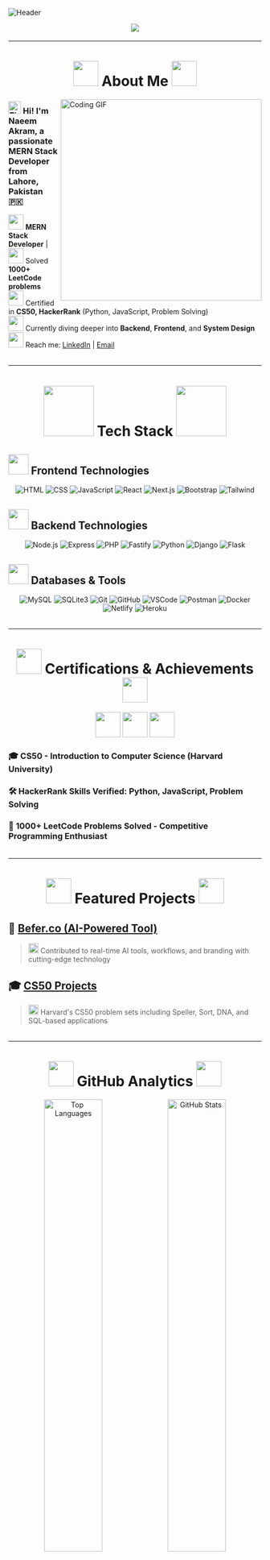 ![Header](https://capsule-render.vercel.app/api?type=waving&color=0:DAA520,50:B8860B,100:8B4513&height=250&section=header&text=Naeem%20Akram&fontSize=50&fontAlignY=40&fontColor=ffffff&animation=fadeIn)

<div align="center">
  <img src="https://readme-typing-svg.demolab.com?font=Fira+Code&size=28&duration=3000&pause=800&color=DAA520&center=true&vCenter=true&width=600&height=100&lines=🚀+MERN+Stack+Developer;🧠+1000%2B+LeetCode+Problems+Solved;🎓+CS50+%7C+HackerRank+Certified;💻+Open+Source+Contributor;🌟" />
</div>

<div align="center">
  <img src="https://user-images.githubusercontent.com/74038190/213910845-af37a709-8995-40d6-be59-b9e5b398dd11.gif" width="900" height="4">
</div>

---

<div align="center">
  
# <img src="https://user-images.githubusercontent.com/74038190/213844263-a8897a51-32f4-4b3b-b5c2-e1528b89f6f3.png" width="50px" /> **About Me** <img src="https://user-images.githubusercontent.com/74038190/213844263-a8897a51-32f4-4b3b-b5c2-e1528b89f6f3.png" width="50px" />

</div>

<img align="right" alt="Coding GIF" width="400" src="https://user-images.githubusercontent.com/74038190/229223263-cf2e4b07-2615-4f87-9c38-e37600f8381a.gif">

### <img src="https://user-images.githubusercontent.com/74038190/216122041-518ac897-8d92-4c6b-9b3f-ca01dcaf38ee.png" alt="Fire" width="25" /> Hi! I'm **Naeem Akram**, a passionate MERN Stack Developer from **Lahore, Pakistan** 🇵🇰

<img src="https://user-images.githubusercontent.com/74038190/212284087-bbe7e430-757e-4901-90bf-4cd2ce3e1852.gif" width="30"> **MERN Stack Developer** |   
<img src="https://user-images.githubusercontent.com/74038190/212284158-e840e285-664b-44d7-b79b-e264b5e54825.gif" width="30"> Solved **1000+ LeetCode problems**  
<img src="https://user-images.githubusercontent.com/74038190/216122065-2f028bae-25d6-4a3c-bc9f-175394ed5011.png" width="30"> Certified in **CS50, HackerRank** (Python, JavaScript, Problem Solving)  
<img src="https://user-images.githubusercontent.com/74038190/212257454-16e3712e-945a-4ca2-b238-408ad0bf87e6.gif" width="30"> Currently diving deeper into **Backend**, **Frontend**, and **System Design**  
<img src="https://user-images.githubusercontent.com/74038190/216122003-5d0cf2d0-d6c8-4a5e-afbb-e09a8df6dc91.png" width="30"> Reach me: [LinkedIn](https://www.linkedin.com/in/naeem-akram-7a48a01ba/) | [Email](mailto:maliknaeemakram308@gmail.com)  

<div align="center">
  <img src="https://user-images.githubusercontent.com/74038190/213910845-af37a709-8995-40d6-be59-b9e5b398dd11.gif" width="900" height="4">
</div>

---

<div align="center">
  
# <img src="https://user-images.githubusercontent.com/74038190/212257467-871d32b7-e401-42e8-a166-fcfd7baa4c6b.gif" width="100"> **Tech Stack** <img src="https://user-images.githubusercontent.com/74038190/212257467-871d32b7-e401-42e8-a166-fcfd7baa4c6b.gif" width="100">

</div>

## <img src="https://user-images.githubusercontent.com/74038190/212257465-7ce8d493-cac5-494e-982a-5a9deb852c4b.gif" width="40"> **Frontend Technologies**
<div align="center">
  
![HTML](https://img.shields.io/badge/-HTML5-E34F26?style=for-the-badge&logo=html5&logoColor=white&labelColor=DAA520)
![CSS](https://img.shields.io/badge/-CSS3-1572B6?style=for-the-badge&logo=css3&logoColor=white&labelColor=DAA520)
![JavaScript](https://img.shields.io/badge/-JavaScript-F7DF1E?style=for-the-badge&logo=javascript&logoColor=black&labelColor=DAA520)
![React](https://img.shields.io/badge/-React-61DAFB?style=for-the-badge&logo=react&logoColor=black&labelColor=DAA520)
![Next.js](https://img.shields.io/badge/-Next.js-000000?style=for-the-badge&logo=nextdotjs&logoColor=white&labelColor=DAA520)
![Bootstrap](https://img.shields.io/badge/-Bootstrap-563D7C?style=for-the-badge&logo=bootstrap&logoColor=white&labelColor=DAA520)
![Tailwind](https://img.shields.io/badge/-TailwindCSS-38B2AC?style=for-the-badge&logo=tailwind-css&logoColor=white&labelColor=DAA520)

</div>

## <img src="https://user-images.githubusercontent.com/74038190/212257468-1e9a91f1-b626-4baa-b15d-5c385b7320fd.gif" width="40"> **Backend Technologies**
<div align="center">
  
![Node.js](https://img.shields.io/badge/-Node.js-339933?style=for-the-badge&logo=nodedotjs&logoColor=white&labelColor=B8860B)
![Express](https://img.shields.io/badge/-Express.js-000000?style=for-the-badge&logo=express&logoColor=white&labelColor=B8860B)
![PHP](https://img.shields.io/badge/-PHP-777BB4?style=for-the-badge&logo=php&logoColor=white&labelColor=B8860B)
![Fastify](https://img.shields.io/badge/-Fastify-000000?style=for-the-badge&logo=fastify&logoColor=white&labelColor=B8860B)
![Python](https://img.shields.io/badge/-Python-3776AB?style=for-the-badge&logo=python&logoColor=white&labelColor=B8860B)
![Django](https://img.shields.io/badge/-Django-092E20?style=for-the-badge&logo=django&logoColor=white&labelColor=B8860B)
![Flask](https://img.shields.io/badge/-Flask-000000?style=for-the-badge&logo=flask&logoColor=white&labelColor=B8860B)

</div>

## <img src="https://user-images.githubusercontent.com/74038190/212257460-738ff738-247f-4445-a718-cdd0ca76e2db.gif" width="40"> **Databases & Tools**
<div align="center">
  
![MySQL](https://img.shields.io/badge/-MySQL-4479A1?style=for-the-badge&logo=mysql&logoColor=white&labelColor=8B4513)
![SQLite3](https://img.shields.io/badge/-SQLite3-4479A1?style=for-the-badge&logo=sqlite&logoColor=white&labelColor=8B4513)
![Git](https://img.shields.io/badge/-Git-F05032?style=for-the-badge&logo=git&logoColor=white&labelColor=8B4513)
![GitHub](https://img.shields.io/badge/-GitHub-181717?style=for-the-badge&logo=github&logoColor=white&labelColor=8B4513)
![VSCode](https://img.shields.io/badge/-VSCode-007ACC?style=for-the-badge&logo=visual-studio-code&logoColor=white&labelColor=8B4513)
![Postman](https://img.shields.io/badge/-Postman-FF6C37?style=for-the-badge&logo=postman&logoColor=white&labelColor=8B4513)
![Docker](https://img.shields.io/badge/-Docker-2496ED?style=for-the-badge&logo=docker&logoColor=white&labelColor=8B4513)
![Netlify](https://img.shields.io/badge/-Netlify-00C7B7?style=for-the-badge&logo=netlify&logoColor=white&labelColor=8B4513)
![Heroku](https://img.shields.io/badge/-Heroku-430098?style=for-the-badge&logo=heroku&logoColor=white&labelColor=8B4513)

</div>

<div align="center">
  <img src="https://user-images.githubusercontent.com/74038190/213910845-af37a709-8995-40d6-be59-b9e5b398dd11.gif" width="900" height="4">
</div>

---

<div align="center">
  
# <img src="https://user-images.githubusercontent.com/74038190/216122041-518ac897-8d92-4c6b-9b3f-ca01dcaf38ee.png" width="50"> **Certifications & Achievements** <img src="https://user-images.githubusercontent.com/74038190/216122041-518ac897-8d92-4c6b-9b3f-ca01dcaf38ee.png" width="50">

</div>

<div align="center">
  <img src="https://user-images.githubusercontent.com/74038190/212284087-bbe7e430-757e-4901-90bf-4cd2ce3e1852.gif" width="50">
  <img src="https://user-images.githubusercontent.com/74038190/212284158-e840e285-664b-44d7-b79b-e264b5e54825.gif" width="50">
  <img src="https://user-images.githubusercontent.com/74038190/216122065-2f028bae-25d6-4a3c-bc9f-175394ed5011.png" width="50">
</div>

### 🎓 **CS50 - Introduction to Computer Science** (Harvard University)  
### 🛠 **HackerRank Skills Verified**: Python, JavaScript, Problem Solving  
### 🧠 **1000+ LeetCode Problems Solved** - Competitive Programming Enthusiast  

<div align="center">
  <img src="https://user-images.githubusercontent.com/74038190/213910845-af37a709-8995-40d6-be59-b9e5b398dd11.gif" width="900" height="4">
</div>

---

<div align="center">
  
# <img src="https://user-images.githubusercontent.com/74038190/216122069-5b8169d7-1d8e-4a13-b245-a8e4176c99f8.png" width="50"> **Featured Projects** <img src="https://user-images.githubusercontent.com/74038190/216122069-5b8169d7-1d8e-4a13-b245-a8e4176c99f8.png" width="50">

</div>

## 🤖 **[Befer.co (AI-Powered Tool)](https://befer.co)**
> <img src="https://user-images.githubusercontent.com/74038190/212257467-871d32b7-e401-42e8-a166-fcfd7baa4c6b.gif" width="20"> Contributed to real-time AI tools, workflows, and branding with cutting-edge technology

## 🎓 **[CS50 Projects](https://github.com/NaeemAbdullahAkram/CS50x)**
> <img src="https://user-images.githubusercontent.com/74038190/212284087-bbe7e430-757e-4901-90bf-4cd2ce3e1852.gif" width="20"> Harvard's CS50 problem sets including Speller, Sort, DNA, and SQL-based applications

<div align="center">
  <img src="https://user-images.githubusercontent.com/74038190/213910845-af37a709-8995-40d6-be59-b9e5b398dd11.gif" width="900" height="4">
</div>

---

<div align="center">
  
# <img src="https://user-images.githubusercontent.com/74038190/216122065-2f028bae-25d6-4a3c-bc9f-175394ed5011.png" width="50"> **GitHub Analytics** <img src="https://user-images.githubusercontent.com/74038190/216122065-2f028bae-25d6-4a3c-bc9f-175394ed5011.png" width="50">

</div>

<div align="center">
  <img src="https://github-readme-stats-eight-theta.vercel.app/api/top-langs/?username=NaeemAbdullahAkram&layout=compact&langs_count=8&theme=dark&bg_color=0d1117&title_color=DAA520&text_color=ffffff&icon_color=B8860B&border_color=8B4513" alt="Top Languages" width="48%" />
  <img src="https://github-readme-stats.vercel.app/api?username=NaeemAbdullahAkram&show_icons=true&theme=dark&bg_color=0d1117&title_color=DAA520&text_color=ffffff&icon_color=B8860B&border_color=8B4513" alt="GitHub Stats" width="48%" />
  
</div>

<div align="center">
  <img src="https://github-readme-streak-stats.herokuapp.com?user=NaeemAbdullahAkram&theme=dark&background=0d1117&ring=DAA520&fire=B8860B&currStreakLabel=DAA520&sideLabels=ffffff&currStreakNum=ffffff&dates=8B4513&sideNums=B8860B&border=8B4513" alt="GitHub Streak" width="48%" />
   <img src="https://github-profile-summary-cards.vercel.app/api/cards/productive-time?username=NaeemAbdullahAkram&theme=github_dark" alt="Productive Time" width="48%" />
  
</div>

<div align="center">
  <img src="https://github-profile-summary-cards.vercel.app/api/cards/repos-per-language?username=NaeemAbdullahAkram&theme=github_dark" alt="Top Languages by Repo" width="48%" />
  <img src="https://github-profile-summary-cards.vercel.app/api/cards/most-commit-language?username=NaeemAbdullahAkram&theme=github_dark" alt="Top Languages by Commits" width="48%" />
</div>

<div align="center">
  <img src="https://github-trophies.vercel.app/?username=NaeemAbdullahAkram&column=6&theme=darkhub&no-frame=true&no-bg=true&margin-w=4&title=Stars,Followers,Commits,Repositories,MultipleLang,PullRequest" alt="GitHub Trophies" width="100%" />
</div>

<div align="center">
  <img src="https://github-profile-summary-cards.vercel.app/api/cards/profile-details?username=NaeemAbdullahAkram&theme=github_dark" alt="Profile Details" width="100%" />
</div>

<div align="center">
  <img src="https://github-readme-activity-graph.vercel.app/graph?username=NaeemAbdullahAkram&theme=github-compact&bg_color=0d1117&color=DAA520&line=B8860B&point=ffffff&area=true&custom_title=Contribution%20Graph" alt="Activity Graph" width="100%" />
</div>

<div align="center">
  <img src="https://user-images.githubusercontent.com/74038190/213910845-af37a709-8995-40d6-be59-b9e5b398dd11.gif" width="900" height="4">
</div>

---

<div align="center">
  
# <img src="https://user-images.githubusercontent.com/74038190/216122003-5d0cf2d0-d6c8-4a5e-afbb-e09a8df6dc91.png" width="50"> **Connect With Me** <img src="https://user-images.githubusercontent.com/74038190/216122003-5d0cf2d0-d6c8-4a5e-afbb-e09a8df6dc91.png" width="50">

</div>

<div align="center">
  <a href="https://www.linkedin.com/in/naeem-akram-7a48a01ba/"><img src="https://img.shields.io/badge/LinkedIn-0077B5?style=for-the-badge&logo=linkedin&logoColor=white&labelColor=DAA520" height="35"/></a>
  <a href="mailto:maliknaeemakram308@gmail.com"><img src="https://img.shields.io/badge/Gmail-D14836?style=for-the-badge&logo=gmail&logoColor=white&labelColor=DAA520" height="35"/></a>
  <a href="https://github.com/NaeemAbdullahAkram"><img src="https://img.shields.io/badge/GitHub-181717?style=for-the-badge&logo=github&logoColor=white&labelColor=DAA520" height="35"/></a>
  <a href="https://leetcode.com/u/Naeem_ABD/"><img src="https://img.shields.io/badge/LeetCode-FFA116?style=for-the-badge&logo=leetcode&logoColor=white&labelColor=DAA520" height="35"/></a>
  <a href="https://www.hackerrank.com/dashboard"><img src="https://img.shields.io/badge/HackerRank-2EC866?style=for-the-badge&logo=hackerrank&logoColor=white&labelColor=DAA520" height="35"/></a>
</div>

<div align="center">
  <img src="https://user-images.githubusercontent.com/74038190/213910845-af37a709-8995-40d6-be59-b9e5b398dd11.gif" width="900" height="4">
</div>

<div align="center">
  <h3>💭 Random Dev Quote</h3>
  <img src="https://quotes-github-readme.vercel.app/api?type=horizontal&theme=dark&border=true" alt="Random Dev Quote"/>
</div>

<div align="center">
  <img src="https://user-images.githubusercontent.com/74038190/213910845-af37a709-8995-40d6-be59-b9e5b398dd11.gif" width="900" height="4">
</div>

<div align="center">
  <img src="https://komarev.com/ghpvc/?username=NaeemAbdullahAkram&label=Profile%20Views&color=DAA520&style=for-the-badge" alt="Profile Views" />
</div>

![Footer](https://capsule-render.vercel.app/api?type=waving&color=0:8B4513,50:B8860B,100:DAA520&height=200&section=footer&animation=fadeIn)
